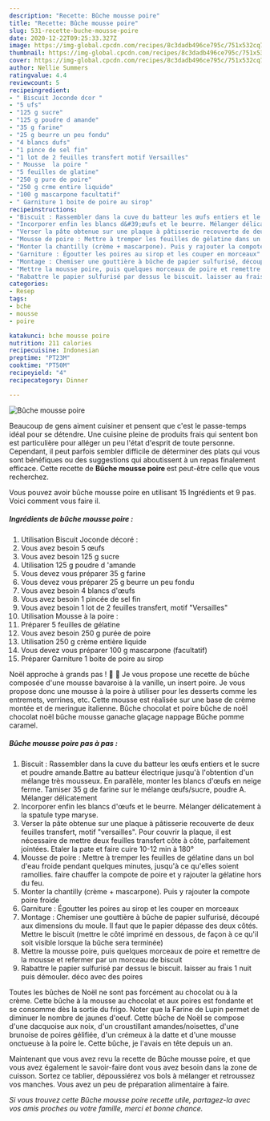 ```yaml
---
description: "Recette: Bûche mousse poire"
title: "Recette: Bûche mousse poire"
slug: 531-recette-buche-mousse-poire
date: 2020-12-22T09:25:33.327Z
image: https://img-global.cpcdn.com/recipes/8c3dadb496ce795c/751x532cq70/buche-mousse-poire-photo-principale-de-la-recette.jpg
thumbnail: https://img-global.cpcdn.com/recipes/8c3dadb496ce795c/751x532cq70/buche-mousse-poire-photo-principale-de-la-recette.jpg
cover: https://img-global.cpcdn.com/recipes/8c3dadb496ce795c/751x532cq70/buche-mousse-poire-photo-principale-de-la-recette.jpg
author: Nellie Summers
ratingvalue: 4.4
reviewcount: 5
recipeingredient:
- " Biscuit Joconde dcor "
- "5 ufs"
- "125 g sucre"
- "125 g poudre d amande"
- "35 g farine"
- "25 g beurre un peu fondu"
- "4 blancs dufs"
- "1 pince de sel fin"
- "1 lot de 2 feuilles transfert motif Versailles"
- " Mousse  la poire "
- "5 feuilles de glatine"
- "250 g pure de poire"
- "250 g crme entire liquide"
- "100 g mascarpone facultatif"
- " Garniture 1 boite de poire au sirop"
recipeinstructions:
- "Biscuit : Rassembler dans la cuve du batteur les œufs entiers et le sucre et poudre amande.Battre au batteur électrique jusqu&#39;à l&#39;obtention d&#39;un mélange très mousseux. En parallèle, monter les blancs d&#39;œufs en neige ferme. Tamiser 35 g de farine sur le mélange œufs/sucre, poudre A. Mélanger délicatement"
- "Incorporer enfin les blancs d&#39;œufs et le beurre. Mélanger délicatement à la spatule type maryse."
- "Verser la pâte obtenue sur une plaque à pâtisserie recouverte de deux feuilles transfert, motif &#34;versailles&#34;. Pour couvrir la plaque, il est nécessaire de mettre deux feuilles transfert côte à côte, parfaitement jointées. Etaler la pate et faire cuire 10-12 min à 180°"
- "Mousse de poire : Mettre à tremper les feuilles de gélatine dans un bol d&#39;eau froide pendant quelques minutes, jusqu&#39;à ce qu&#39;elles soient ramollies. faire chauffer la compote de poire et y rajouter la gélatine hors du feu."
- "Monter la chantilly (crème + mascarpone). Puis y rajouter la compote poire froide"
- "Garniture : Égoutter les poires au sirop et les couper en morceaux"
- "Montage : Chemiser une gouttière à bûche de papier sulfurisé, découpé aux dimensions du moule. Il faut que le papier dépasse des deux côtés. Mettre le biscuit (mettre le côté imprimé en dessous, de façon à ce qu&#39;il soit visible lorsque la bûche sera terminée)"
- "Mettre la mousse poire, puis quelques morceaux de poire et remettre de la mousse et refermer par un morceau de biscuit"
- "Rabattre le papier sulfurisé par dessus le biscuit. laisser au frais 1 nuit puis démouler. déco avec des poires"
categories:
- Resep
tags:
- bche
- mousse
- poire

katakunci: bche mousse poire 
nutrition: 211 calories
recipecuisine: Indonesian
preptime: "PT23M"
cooktime: "PT50M"
recipeyield: "4"
recipecategory: Dinner

---
```



![Bûche mousse poire](https://img-global.cpcdn.com/recipes/8c3dadb496ce795c/751x532cq70/buche-mousse-poire-photo-principale-de-la-recette.jpg)

Beaucoup de gens aiment cuisiner et pensent que c'est le passe-temps idéal pour se détendre. Une cuisine pleine de produits frais qui sentent bon est particulière pour alléger un peu l'état d'esprit de toute personne. Cependant, il peut parfois sembler difficile de déterminer des plats qui vous sont bénéfiques ou des suggestions qui aboutissent à un repas finalement efficace. Cette recette de <strong> Bûche mousse poire </strong> est peut-être celle que vous recherchez.

<!--inarticleads1-->

Vous pouvez avoir bûche mousse poire en utilisant 15 Ingrédients et 9 pas. Voici comment vous faire il.

##### Ingrédients de bûche mousse poire :

1. Utilisation  Biscuit Joconde décoré :
1. Vous avez besoin 5 œufs
1. Vous avez besoin 125 g sucre
1. Utilisation 125 g poudre d &#39;amande
1. Vous devez vous préparer 35 g farine
1. Vous devez vous préparer 25 g beurre un peu fondu
1. Vous avez besoin 4 blancs d&#39;œufs
1. Vous avez besoin 1 pincée de sel fin
1. Vous avez besoin 1 lot de 2 feuilles transfert, motif &#34;Versailles&#34;
1. Utilisation  Mousse à la poire :
1. Préparer 5 feuilles de gélatine
1. Vous avez besoin 250 g purée de poire
1. Utilisation 250 g crème entière liquide
1. Vous devez vous préparer 100 g mascarpone (facultatif)
1. Préparer  Garniture 1 boite de poire au sirop


Noël approche à grands pas ! 🎄 🎅 Je vous propose une recette de bûche composée d&#39;une mousse bavaroise à la vanille, un insert poire. Je vous propose donc une mousse à la poire à utiliser pour les desserts comme les entremets, verrines, etc. Cette mousse est réalisée sur une base de crème montée et de meringue italienne. Bûche chocolat et poire bûche de noël chocolat noël bûche mousse ganache glaçage nappage Bûche pomme caramel. 

<!--inarticleads2-->

##### Bûche mousse poire pas à pas :

1. Biscuit : Rassembler dans la cuve du batteur les œufs entiers et le sucre et poudre amande.Battre au batteur électrique jusqu&#39;à l&#39;obtention d&#39;un mélange très mousseux. En parallèle, monter les blancs d&#39;œufs en neige ferme. Tamiser 35 g de farine sur le mélange œufs/sucre, poudre A. Mélanger délicatement
1. Incorporer enfin les blancs d&#39;œufs et le beurre. Mélanger délicatement à la spatule type maryse.
1. Verser la pâte obtenue sur une plaque à pâtisserie recouverte de deux feuilles transfert, motif &#34;versailles&#34;. Pour couvrir la plaque, il est nécessaire de mettre deux feuilles transfert côte à côte, parfaitement jointées. Etaler la pate et faire cuire 10-12 min à 180°
1. Mousse de poire : Mettre à tremper les feuilles de gélatine dans un bol d&#39;eau froide pendant quelques minutes, jusqu&#39;à ce qu&#39;elles soient ramollies. faire chauffer la compote de poire et y rajouter la gélatine hors du feu.
1. Monter la chantilly (crème + mascarpone). Puis y rajouter la compote poire froide
1. Garniture : Égoutter les poires au sirop et les couper en morceaux
1. Montage : Chemiser une gouttière à bûche de papier sulfurisé, découpé aux dimensions du moule. Il faut que le papier dépasse des deux côtés. Mettre le biscuit (mettre le côté imprimé en dessous, de façon à ce qu&#39;il soit visible lorsque la bûche sera terminée)
1. Mettre la mousse poire, puis quelques morceaux de poire et remettre de la mousse et refermer par un morceau de biscuit
1. Rabattre le papier sulfurisé par dessus le biscuit. laisser au frais 1 nuit puis démouler. déco avec des poires


Toutes les bûches de Noël ne sont pas forcément au chocolat ou à la crème. Cette bûche à la mousse au chocolat et aux poires est fondante et se consomme dès la sortie du frigo. Noter que la Farine de Lupin permet de diminuer le nombre de jaunes d&#39;oeuf. Cette bûche de Noël se compose d&#39;une dacquoise aux noix, d&#39;un croustillant amandes/noisettes, d&#39;une brunoise de poires gélifiée, d&#39;un crémeux à la datte et d&#39;une mousse onctueuse à la poire le. Cette bûche, je l&#39;avais en tête depuis un an. 

<!--inarticleads1-->

<p>
Maintenant que vous avez revu la recette de Bûche mousse poire, et que vous avez également le savoir-faire dont vous avez besoin dans la zone de cuisson. Sortez ce tablier, dépoussiérez vos bols à mélanger et retroussez vos manches. Vous avez un peu de préparation alimentaire à faire.
</p>

<p>
<i>Si vous trouvez cette Bûche mousse poire recette utile, partagez-la avec vos amis proches ou votre famille, merci et bonne chance.</i>
</p>

